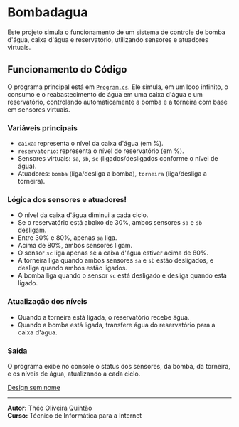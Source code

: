 # Bombadagua

Este projeto simula o funcionamento de um sistema de controle de bomba d'água, caixa d'água e reservatório, utilizando sensores e atuadores virtuais.

## Funcionamento do Código

O programa principal está em [`Program.cs`](bomba/bomba/Program.cs). Ele simula, em um loop infinito, o consumo e o reabastecimento de água em uma caixa d'água e um reservatório, controlando automaticamente a bomba e a torneira com base em sensores virtuais.

### Variáveis principais

- `caixa`: representa o nível da caixa d'água (em %).
- `reservatorio`: representa o nível do reservatório (em %).
- Sensores virtuais: `sa`, `sb`, `sc` (ligados/desligados conforme o nível de água).
- Atuadores: `bomba` (liga/desliga a bomba), `torneira` (liga/desliga a torneira).

### Lógica dos sensores e atuadores!


- O nível da caixa d'água diminui a cada ciclo.
- Se o reservatório está abaixo de 30%, ambos sensores `sa` e `sb` desligam.
- Entre 30% e 80%, apenas `sa` liga.
- Acima de 80%, ambos sensores ligam.
- O sensor `sc` liga apenas se a caixa d'água estiver acima de 80%.
- A torneira liga quando ambos sensores `sa` e `sb` estão desligados, e desliga quando ambos estão ligados.
- A bomba liga quando o sensor `sc` está desligado e desliga quando está ligado.

### Atualização dos níveis

- Quando a torneira está ligada, o reservatório recebe água.
- Quando a bomba está ligada, transfere água do reservatório para a caixa d'água.

### Saída

O programa exibe no console o status dos sensores, da bomba, da torneira, e os níveis de água, atualizando a cada ciclo.

[Design sem nome](https://github.com/user-attachments/assets/9b222d23-b33c-4390-bb93-983aecfa0c8f)

---

**Autor:** Théo Oliveira Quintão  
**Curso:** Técnico de Informática para a Internet
